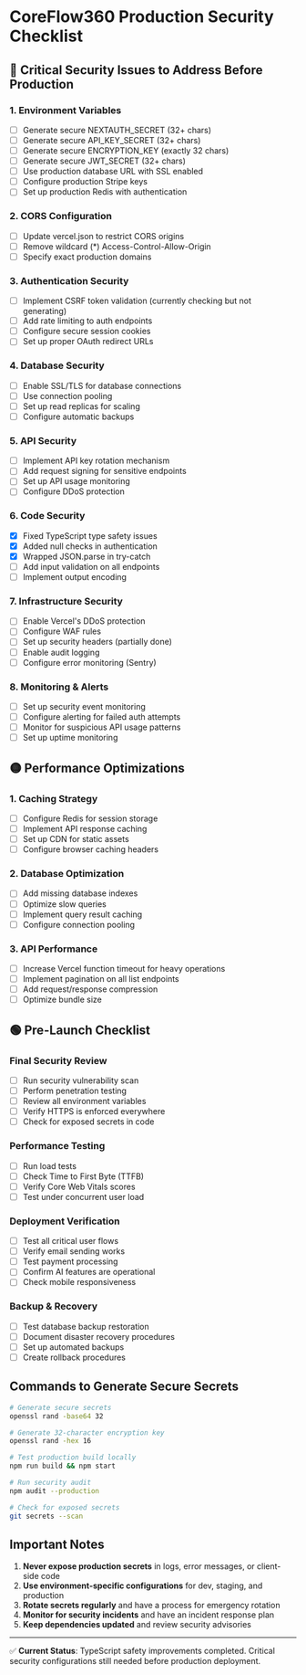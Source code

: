 # CoreFlow360 Production Security Checklist

## 🔴 Critical Security Issues to Address Before Production

### 1. **Environment Variables**
- [ ] Generate secure NEXTAUTH_SECRET (32+ chars)
- [ ] Generate secure API_KEY_SECRET (32+ chars)
- [ ] Generate secure ENCRYPTION_KEY (exactly 32 chars)
- [ ] Generate secure JWT_SECRET (32+ chars)
- [ ] Use production database URL with SSL enabled
- [ ] Configure production Stripe keys
- [ ] Set up production Redis with authentication

### 2. **CORS Configuration**
- [ ] Update vercel.json to restrict CORS origins
- [ ] Remove wildcard (*) Access-Control-Allow-Origin
- [ ] Specify exact production domains

### 3. **Authentication Security**
- [ ] Implement CSRF token validation (currently checking but not generating)
- [ ] Add rate limiting to auth endpoints
- [ ] Configure secure session cookies
- [ ] Set up proper OAuth redirect URLs

### 4. **Database Security**
- [ ] Enable SSL/TLS for database connections
- [ ] Use connection pooling
- [ ] Set up read replicas for scaling
- [ ] Configure automatic backups

### 5. **API Security**
- [ ] Implement API key rotation mechanism
- [ ] Add request signing for sensitive endpoints
- [ ] Set up API usage monitoring
- [ ] Configure DDoS protection

### 6. **Code Security**
- [x] Fixed TypeScript type safety issues
- [x] Added null checks in authentication
- [x] Wrapped JSON.parse in try-catch
- [ ] Add input validation on all endpoints
- [ ] Implement output encoding

### 7. **Infrastructure Security**
- [ ] Enable Vercel's DDoS protection
- [ ] Configure WAF rules
- [ ] Set up security headers (partially done)
- [ ] Enable audit logging
- [ ] Configure error monitoring (Sentry)

### 8. **Monitoring & Alerts**
- [ ] Set up security event monitoring
- [ ] Configure alerting for failed auth attempts
- [ ] Monitor for suspicious API usage patterns
- [ ] Set up uptime monitoring

## 🟡 Performance Optimizations

### 1. **Caching Strategy**
- [ ] Configure Redis for session storage
- [ ] Implement API response caching
- [ ] Set up CDN for static assets
- [ ] Configure browser caching headers

### 2. **Database Optimization**
- [ ] Add missing database indexes
- [ ] Optimize slow queries
- [ ] Implement query result caching
- [ ] Configure connection pooling

### 3. **API Performance**
- [ ] Increase Vercel function timeout for heavy operations
- [ ] Implement pagination on all list endpoints
- [ ] Add request/response compression
- [ ] Optimize bundle size

## 🟢 Pre-Launch Checklist

### Final Security Review
- [ ] Run security vulnerability scan
- [ ] Perform penetration testing
- [ ] Review all environment variables
- [ ] Verify HTTPS is enforced everywhere
- [ ] Check for exposed secrets in code

### Performance Testing
- [ ] Run load tests
- [ ] Check Time to First Byte (TTFB)
- [ ] Verify Core Web Vitals scores
- [ ] Test under concurrent user load

### Deployment Verification
- [ ] Test all critical user flows
- [ ] Verify email sending works
- [ ] Test payment processing
- [ ] Confirm AI features are operational
- [ ] Check mobile responsiveness

### Backup & Recovery
- [ ] Test database backup restoration
- [ ] Document disaster recovery procedures
- [ ] Set up automated backups
- [ ] Create rollback procedures

## Commands to Generate Secure Secrets

```bash
# Generate secure secrets
openssl rand -base64 32

# Generate 32-character encryption key
openssl rand -hex 16

# Test production build locally
npm run build && npm start

# Run security audit
npm audit --production

# Check for exposed secrets
git secrets --scan
```

## Important Notes

1. **Never expose production secrets** in logs, error messages, or client-side code
2. **Use environment-specific configurations** for dev, staging, and production
3. **Rotate secrets regularly** and have a process for emergency rotation
4. **Monitor for security incidents** and have an incident response plan
5. **Keep dependencies updated** and review security advisories

---

✅ **Current Status**: TypeScript safety improvements completed. Critical security configurations still needed before production deployment.
